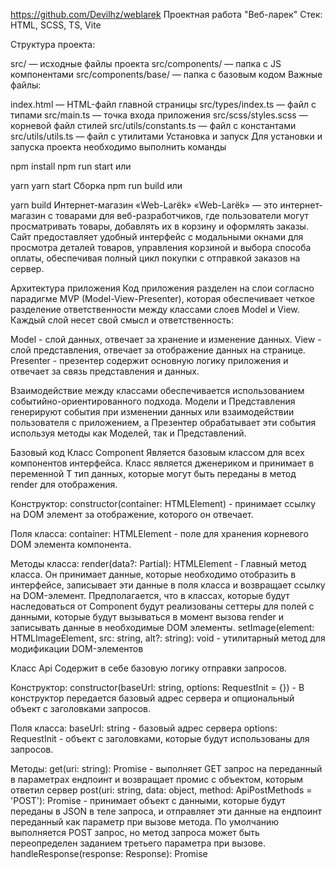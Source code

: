 https://github.com/Devilhz/weblarek
Проектная работа "Веб-ларек"
Стек: HTML, SCSS, TS, Vite

Структура проекта:

src/ — исходные файлы проекта
src/components/ — папка с JS компонентами
src/components/base/ — папка с базовым кодом
Важные файлы:

index.html — HTML-файл главной страницы
src/types/index.ts — файл с типами
src/main.ts — точка входа приложения
src/scss/styles.scss — корневой файл стилей
src/utils/constants.ts — файл с константами
src/utils/utils.ts — файл с утилитами
Установка и запуск
Для установки и запуска проекта необходимо выполнить команды

npm install
npm run start
или

yarn
yarn start
Сборка
npm run build
или

yarn build
Интернет-магазин «Web-Larёk»
«Web-Larёk» — это интернет-магазин с товарами для веб-разработчиков, где пользователи могут просматривать товары, добавлять их в корзину и оформлять заказы. Сайт предоставляет удобный интерфейс с модальными окнами для просмотра деталей товаров, управления корзиной и выбора способа оплаты, обеспечивая полный цикл покупки с отправкой заказов на сервер.

Архитектура приложения
Код приложения разделен на слои согласно парадигме MVP (Model-View-Presenter), которая обеспечивает четкое разделение ответственности между классами слоев Model и View. Каждый слой несет свой смысл и ответственность:

Model - слой данных, отвечает за хранение и изменение данных.
View - слой представления, отвечает за отображение данных на странице.
Presenter - презентер содержит основную логику приложения и отвечает за связь представления и данных.

Взаимодействие между классами обеспечивается использованием событийно-ориентированного подхода. Модели и Представления генерируют события при изменении данных или взаимодействии пользователя с приложением, а Презентер обрабатывает эти события используя методы как Моделей, так и Представлений.

Базовый код
Класс Component
Является базовым классом для всех компонентов интерфейса. Класс является дженериком и принимает в переменной T тип данных, которые могут быть переданы в метод render для отображения.

Конструктор:
constructor(container: HTMLElement) - принимает ссылку на DOM элемент за отображение, которого он отвечает.

Поля класса:
container: HTMLElement - поле для хранения корневого DOM элемента компонента.

Методы класса:
render(data?: Partial<T>): HTMLElement - Главный метод класса. Он принимает данные, которые необходимо отобразить в интерфейсе, записывает эти данные в поля класса и возвращает ссылку на DOM-элемент. Предполагается, что в классах, которые будут наследоваться от Component будут реализованы сеттеры для полей с данными, которые будут вызываться в момент вызова render и записывать данные в необходимые DOM элементы.
setImage(element: HTMLImageElement, src: string, alt?: string): void - утилитарный метод для модификации DOM-элементов <img>

Класс Api
Содержит в себе базовую логику отправки запросов.

Конструктор:
constructor(baseUrl: string, options: RequestInit = {}) - В конструктор передается базовый адрес сервера и опциональный объект с заголовками запросов.

Поля класса:
baseUrl: string - базовый адрес сервера
options: RequestInit - объект с заголовками, которые будут использованы для запросов.

Методы:
get(uri: string): Promise<object> - выполняет GET запрос на переданный в параметрах ендпоинт и возвращает промис с объектом, которым ответил сервер
post(uri: string, data: object, method: ApiPostMethods = 'POST'): Promise<object> - принимает объект с данными, которые будут переданы в JSON в теле запроса, и отправляет эти данные на ендпоинт переданный как параметр при вызове метода. По умолчанию выполняется POST запрос, но метод запроса может быть переопределен заданием третьего параметра при вызове.
handleResponse(response: Response): Promise<object> - защищенный метод проверяющий ответ сервера на корректность и возвращающий объект с данными полученный от сервера или отклоненный промис, в случае некорректных данных.

Класс EventEmitter
Брокер событий реализует паттерн "Наблюдатель", позволяющий отправлять события и подписываться на события, происходящие в системе. Класс используется для связи слоя данных и представления.

Конструктор класса не принимает параметров.

Поля класса:
_events: Map<string | RegExp, Set<Function>>) - хранит коллекцию подписок на события. Ключи коллекции - названия событий или регулярное выражение, значения - коллекция функций обработчиков, которые будут вызваны при срабатывании события.

Методы класса:
on<T extends object>(event: EventName, callback: (data: T) => void): void - подписка на событие, принимает название события и функцию обработчик.
emit<T extends object>(event: string, data?: T): void - инициализация события. При вызове события в метод передается название события и объект с данными, который будет использован как аргумент для вызова обработчика.
trigger<T extends object>(event: string, context?: Partial<T>): (data: T) => void - возвращает функцию, при вызове которой инициализируется требуемое в параметрах событие с передачей в него данных из второго параметра.

Данные
Здесь описаны интерфейсы данных, которые были разработаны при разборе проекта.

Тип TPayment
Тип для способов оплаты. 'card' - для оплаты по карте.
'cash' - для оплаты наличными.

Интерфейс IProduct
Интерфейс карточки товара, который содержит всю необходимую информацию о товаре:

interface IProduct { id: string; description: string; image: string; title: string; category: string; price: number | null; }

Интерфейс IBuyer
Интерфейс данных о пользователе, который содержит всю необходимую информацию о пользователе:

interface IBuyer { payment: 'card' | 'cash' | ''; email: string; phone: string; address: string; }

Класс ProductCatalog
Класс для управления каталогом товаров. Отвечает за хранение и предоставление информации о товарах.

Конструктор класса: const catalog = new ProductCatalog();

Свойства класса: private products: IProduct[] - массив всех товаров. private selectedProduct: IProduct | null - выбранный для детального просмотра товар.

Методы класса: saveProducts(products: IProduct[]): void - сохраняет массив товаров в каталог.

getProducts(): IProduct[] - возвращает массив всех товаров.

getProductById(id: string): IProduct | undefined - находит товар по его идентификатору.

setSelectedProduct(product: IProduct): void - cохраняет товар для детального отображения.

getSelectedProduct(): IProduct | null - возвращает товар, выбранный для детального просмотра.

Класс ShoppingCart
Класс для управления корзиной покупок. Отвечает за хранение выбранных товаров и операции с ними.

Конструктор класса: const cart = new ShoppingCart();

Свойства класса: private items: IProduct[] - массив товаров в корзине.

Методы класса: getItems(): IProduct[] - возвращает массив товаров в корзине.

addItem(product: IProduct): void - добавляет товар в корзину.

removeItem(product: IProduct): void - удаляет товар из корзины.

clear(): void - очищает корзину (удаляет все товары).

getTotalPrice(): number - рассчитывает общую стоимость всех товаров в корзине.

getItemsCount(): number - возвращает количество товаров в корзине.

hasItem(productId: string): boolean - проверяет наличие товара в корзине по ID.

Класс Buyer
Класс для управления данными покупателя. Отвечает за хранение и валидацию информации о покупателе.

Конструктор класса: const buyer = new Buyer();

Свойства класса: private data: Partial<IBuyer> - объект с данными покупателя.

Методы класса: setData(data: Partial<IBuyer>): void - cохраняет данные покупателя.

getData(): Partial<IBuyer> - возвращает все данные покупателя.

clear(): void - очищает все данные покупателя.

validate(): { [key in keyof IBuyer]?: string } - проверяет валидность всех данных покупателя.

isValid(): boolean - проверяет, все ли данные покупателя валидны.

Слой коммуникации
Класс ApiClient
Класс для взаимодействия с API сервера "Веб-ларёк". Отвечает за получение данных о товарах и отправку заказов.

Конструктор: constructor(api: IApi)

Параметры: api - объект, соответствующий интерфейсу IApi, предоставляющий методы для HTTP-запросов.

Методы: getProducts(): Promise<IProduct[]> - выполняет GET-запрос к эндпоинту /product/ для получения массива товаров. createOrder(orderData: IOrderRequest): Promise<IOrderResult> - выполняет POST-запрос к эндпоинту /order/ для создания нового заказа.

Слой представления (View).
Для корректного отображения данных сайта необходимо реализовать следующие классы: Header, Gallery, Modal, Basket, Card, CardCatalog, CardPreview, CardBasket, Form, OrderForm, ContactsForm, OrderSuccess.

Класс Header. Отвечает за отображение кнопки-корзины со счетчиком в шапке сайта.

Конструктор: (protected events: IEvents, container: HTMLElement)

Поля класса: basketButton: HTMLButtonElement - кнопка открытия корзины; counterElement: HTMLElement - счетчик товаров в корзине.

Методы класса: set counter(value: number) - отображаем счетчик корзины.

Класс Gallery. Отвечает за отображение списка товаров на главной странице.

Конструктор: (container: HTMLElement)

Методы класса: set catalog(items: HTMLElement[]) - устанавливает переданные данные в контейнер.

Класс Modal. Универсальное модальное окно, готовое для заполнения самостоятельными компонентами.

Конструктор: (protected events: IEvents, container: HTMLElement)

Поля класса: closeButton: HTMLButtonElement - кнопка закрытия модального окна; contentElement: HTMLElement - контейнер для самостоятельных компонентов.

Методы класса: open() - открывает модальное окно; close() - закрывает модальное окно; set content(element: HTMLElement) - устанавливает компоненты в контейнер.

Класс OrderSuccess. Отвечает за отображение сообщения в модальном окне об успешном заказе.

Конструктор: (protected events: IEvents, container: HTMLElement)

Поля класса: titleElement: HTMLElement - текст заголовка; descriptionElement: HTMLElement - описание заказа; closeButton: HTMLButtonElement - кнопка закрытия при успешности покупки.

Методы класса: set total(value: number) - отображает списанные средства.

Класс Card. Содержит в себе общие данные всех карточек товаров.

Конструктор: (container: HTMLElement)

Поля класса: titleElement: HTMLElement - отображает заголовок товара; priceElement: HTMLElement - оторажает цену товара; _id: string - отображает id товара.

Методы класса: get id() получает id товара; set id(id: string) - устанавливает id товара; set title(value: string) - устанавливает заголовок товара; set price(value: number | null) - устанавливает цену товара.

Класс CardCatalog. Отображает карточку товара в каталоге. Расширяет класс Card.

Конструктор: (protected events: IEvents, container: HTMLElement)

Поля класса: categoryElement: HTMLElement - отображает заголовок товара; imageElement: HTMLImageElement - оторажает изображение товара.

Методы класса: set category(value: string) - устанавливает категорию товара; set image(img: HTMLImageElement, url: string, alt?: string) - устанавливает ссылку на изображение.

Класс CardPreview. Отображает карточку товара в модальном окне. Расширяет класс Card.

Конструктор: (protected events: IEvents, container: HTMLElement)

Поля класса: categoryElement: HTMLElement - отображает заголовок товара; descriptionElement: HTMLElement - отображает текст карточки товара; cardButton: HTMLButtonElement - кнопка добавления/удаления товара; imageElement: HTMLImageElement - отображает изображение товара; _inCart: boolean - проверяет, есть ли товар в корзине.

Методы класса: set category(value: string) - устанавливает категорию товара; set description(value: string) - устанавливает текст карточки товара; set inCart(value: boolean) - меняет текст кнопки, если товар уже добавлен в корзину; disableButton() - отключает кнопку; set image(value: string) - устанавливает ссылку на изображение; updateButtonState() - обновляет статус кнопки; disableButton() - деактивирует кнопку.

Класс CardBasket. Отображает данные товара в корзине. Расширяет класс Card.

Конструктор: (protected events: IEvents, container: HTMLElement)

Поля класса: indexElement: HTMLElement - отображает нумерацию товаров в корзине; itemDeleteButton: HTMLButtonElement - кнопка удаления товара из корзины.

Методы класса: set index(value: number) - устанавливает категорию товара.

Класс Basket. Отображает данные товара в корзине.

Конструктор: (protected events: IEvents, container: HTMLElement)

Поля класса: listElements: HTMLElement - отображает список товаров в корзине; priceElements: HTMLElement - отображает общую стоимость товаров в корзине; basketButton: HTMLButtonElement - кнопка оформления заказа.

Методы класса: set items(elements: HTMLElement[]) - устанавливает список покупок; set total(value: number) - устанавливает собщую сумму товаров в корзине.

Класс Form. Содержит в себе общие данные всех форм.

Конструктор: (protected events: IEvents, container: HTMLElement)

Поля класса: formElement: HTMLFormElement - отображает форму; formErrors: HTMLElement - отображает ошибки полей формы; formInputs: HTMLElement - отображает поля ввода формы; nextButton: HTMLButtonElement - кнопка для перехода к следующему действию.

Методы класса: set isButtonValid(value: boolean) - проверяет, активна ли кнопка; set errors(text: string) - устанавливает текст ошибки.

Класс OrderForm. Отображает способ оплаты товара и адрес его доставки. Расширяет класс Form.

Конструктор: (protected events: IEvents, container: HTMLElement)

Поля класса: addressElement: HTMLInputElement - адрес доставки; cashButton: HTMLButtonElement - кнопка выбора оплаты "Cash"; cardButton: HTMLButtonElement - кнопка выбора оплаты "Card".

Методы класса: setPayment(payment: TPayment): void - добавляет/удаляет активный класс кнопки по нажатию; set payment(value: TPayment) - устанавливает тип оплаты; set addressValue(value: string) - устанавливает адрес доставки; validateForm(errors: IErrors): void - проверяет корректность данных.

Класс ContactsForm. Отображает email и телефон. Расширяет класс Form.

Конструктор: (protected events: IEvents, container: HTMLElement)

Поля класса: emailElement: HTMLInputElement - отображает email; phoneElement: HTMLInputElement - отображает номер телефона.

Методы класса: set emailValue(value: string) - устанавливает email. set phoneValue(value: string) - устанавливает номер телефона; validateForm(errors: IErrors): void - проверяет корректность данных.